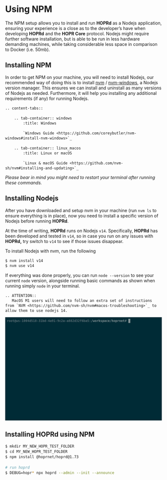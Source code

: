 # Using NPM

The NPM setup allows you to install and run **HOPRd** as a Nodejs application, ensuring your experience is a close as to the developer’s have when developing **HOPRd** and the **HOPR Core** protocol. Nodejs might require further software installation, but is able to be run in less hardware demanding machines, while taking considerable less space in comparison to Docker \(i.e. 50mb\).

## Installing NPM

In order to get NPM on your machine, you will need to install Nodejs, our recommended way of doing this is to install [nvm](https://github.com/nvm-sh/nvm) / [nvm-windows](https://github.com/coreybutler/nvm-windows), a Nodejs version manager. This ensures we can install and uninstall as many versions of Nodejs as needed. Furthermore, it will help you installing any additional requirements \(if any\) for running Nodejs.

```eval_rst
.. content-tabs::

    .. tab-container:: windows
        :title: Windows

        `Windows Guide <https://github.com/coreybutler/nvm-windows#install-nvm-windows>`_

    .. tab-container:: linux_macos
        :title: Linux or macOS

        `Linux & macOS Guide <https://github.com/nvm-sh/nvm#installing-and-updating>`_
```

_Please bear in mind you might need to restart your terminal after running these commands._

## Installing Nodejs

After you have downloaded and setup nvm in your machine \(run `nvm ls` to ensure everything is in place\), now you need to install a specific version of Nodejs before running **HOPRd**.

At the time of writing, **HOPRd** runs on Nodejs `v14`. Specifically, **HOPRd** has been developed and tested in `v14`, so in case you run on any issues with **HOPRd,** try switch to `v14` to see if those issues disappear.

To install Nodejs with nvm, run the following

```bash
$ nvm install v14
$ nvm use v14
```

If everything was done properly, you can run `node --version` to see your current `node` version, alongside running basic commands as shown when running simply `node` in your terminal.

```eval_rst
.. ATTENTION::
   MacOS M1 users will need to follow an extra set of instructions from `NVM <https://github.com/nvm-sh/nvm#macos-troubleshooting>`_ to allow them to use nodejs 14.
```

![](../../images/node.gif)

## Installing HOPRd using NPM

```bash
$ mkdir MY_NEW_HOPR_TEST_FOLDER
$ cd MY_NEW_HOPR_TEST_FOLDER
$ npm install @hoprnet/hoprd@1.73

# run hoprd
$ DEBUG=hopr* npx hoprd --admin --init --announce
```
